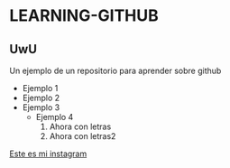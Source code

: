 # LEARNING-GITHUB 
## UwU

Un ejemplo de un repositorio para aprender sobre github

- Ejemplo 1
- Ejemplo 2
- Ejemplo 3
  - Ejemplo 4
     1. Ahora con letras
     2. Ahora con letras2



[Este es mi instagram](https://www.instagram.com/_alex_mr11/)
<!--
**alexmanza/alexmanza** is a ✨ _special_ ✨ repository because its `README.md` (this file) appears on your GitHub profile.

Here are some ideas to get you started:

- 🔭 I’m currently working on ...
- 🌱 I’m currently learning ...
- 👯 I’m looking to collaborate on ...
- 🤔 I’m looking for help with ...
- 💬 Ask me about ...
- 📫 How to reach me: ...
- 😄 Pronouns: ...
- ⚡ Fun fact: ...
-->
